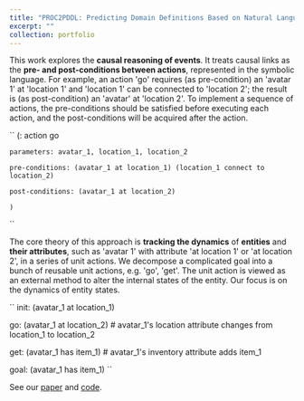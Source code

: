 ```yaml
---
title: "PROC2PDDL: Predicting Domain Definitions Based on Natural Language for Symbolic Planning"
excerpt: ""
collection: portfolio
---
```


This work explores the **causal reasoning of events**. It treats causal links as the **pre- and post-conditions between actions**, represented in the symbolic language. For example, an action 'go' requires (as pre-condition) an 'avatar 1' at 'location 1' and 'location 1' can be connected to 'location 2'; the result is (as post-condition) an 'avatar' at 'location 2'. To implement a sequence of actions, the pre-conditions should be satisfied before executing each action, and the post-conditions will be acquired after the action. 

``
(: action go

	parameters: avatar_1, location_1, location_2

	pre-conditions: (avatar_1 at location_1) (location_1 connect to location_2)

	post-conditions: (avatar_1 at location_2)

	)
``

The core theory of this approach is **tracking the dynamics** of **entities** and **their attributes**, such as 'avatar 1' with attribute 'at location 1' or 'at location 2', in a series of unit actions. We decompose a complicated goal into a bunch of reusable unit actions, e.g. 'go', 'get'. The unit action is viewed as an external method to alter the internal states of the entity. Our focus is on the dynamics of entity states.

``
init: (avatar_1 at location_1)

go: (avatar_1 at location_2) # avatar_1's location attribute changes from location_1 to location_2

get: (avatar_1 has item_1) # avatar_1's inventory attribute adds item_1

goal: (avatar_1 has item_1)
``

See our [paper]() and [code]().
